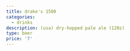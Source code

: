 ```yaml
---
title: drake's 1500
categories:
  - drinks
description: (usa) dry-hopped pale ale (120z)
type: beer
price: '7'
---
```



